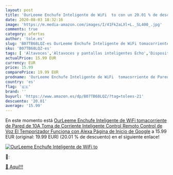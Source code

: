 ```yaml
---
layout: post
title: 'OurLeeme Enchufe Inteligente de WiFi  to con un 20.01 % de descuento'
date: 2020-08-03 18:32:16
image: 'https://m.media-amazon.com/images/I/41Fk2aLXl+L._SL400_.jpg'
comments: true
category: ofertas
author: 'tole.es'
slug: 'B07TB68LQZ-es OurLeeme Enchufe Inteligente de WiFi tomacorriente de...'
sku: 'B07TB68LQZ-es'
tags: [ 'Altavoces','Altavoces y pantallas inteligentes Echo','Dispositivos Amazon','Dispositivos Amazon y Accesorios','Dispositivos de red','Electrónica','Equipos de audio y Hi-Fi','Informática','Pantallas inteligentes','Routers','Sistemas WiFi Mesh','alexa','enchufe','inteligente', ]
actualPrice: 15.99 EUR
currency: EUR
price: 15.99
comparePrice: 19.99 EUR
prodname: 'OurLeeme Enchufe Inteligente de WiFi  tomacorriente de Pared de 10A Toma de Corriente Inteligente Control Remoto Control de Voz El Temporizador Funciona con Alexa Página de Inicio de Google'
country: 'es'
flag: '🇪🇸'
brand: ''
buyurl: 'https://www.amazon.es/dp/B07TB68LQZ/?tag=tolees-21'
descuento: '20.01'
average: '15.99'
---
```


En este momento está [OurLeeme Enchufe Inteligente de WiFi  tomacorriente de Pared de 10A Toma de Corriente Inteligente Control Remoto Control de Voz El Temporizador Funciona con Alexa Página de Inicio de Google](https://www.amazon.es/dp/B07TB68LQZ/?tag=tolees-21) a 15.99 EUR (original: 19.99 EUR) (20.01 %  de descuento) en el siguiente enlace!

[![OurLeeme Enchufe Inteligente de WiFi  to](https://m.media-amazon.com/images/I/41Fk2aLXl+L._SL400_.jpg)](https://www.amazon.es/dp/B07TB68LQZ/?tag=tolees-21)

🔎:


[🛒 Aquí!!!](https://www.amazon.es/dp/B07TB68LQZ/?tag=tolees-21)
